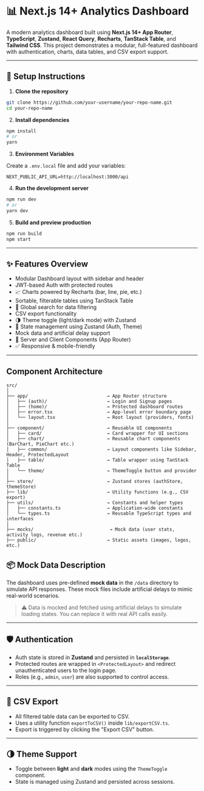 # 📊 Next.js 14+ Analytics Dashboard

A modern analytics dashboard built using **Next.js 14+ App Router**, **TypeScript**, **Zustand**, **React Query**, **Recharts**, **TanStack Table**, and **Tailwind CSS**. This project demonstrates a modular, full-featured dashboard with authentication, charts, data tables, and CSV export support.

---

## 🚀 Setup Instructions

1. **Clone the repository**
```bash
git clone https://github.com/your-username/your-repo-name.git
cd your-repo-name
```

2. **Install dependencies**
```bash
npm install
# or
yarn
```

3. **Environment Variables**

Create a `.env.local` file and add your variables:

```env
NEXT_PUBLIC_API_URL=http://localhost:3000/api
```

4. **Run the development server**
```bash
npm run dev
# or
yarn dev
```

5. **Build and preview production**
```bash
npm run build
npm start
```

---

## ✨ Features Overview

-  Modular Dashboard layout with sidebar and header
-  JWT-based Auth with protected routes
- 📈 Charts powered by Recharts (bar, line, pie, etc.)
- Sortable, filterable tables using TanStack Table
- 🔎 Global search for data filtering
-  CSV export functionality
- 🌗 Theme toggle (light/dark mode) with Zustand
- 🧠 State management using Zustand (Auth, Theme)
-  Mock data and artificial delay support
- 🔁 Server and Client Components (App Router)
- ✅ Responsive & mobile-friendly

---

##  Component Architecture

```
src/
│
├── app/                             → App Router structure
│   ├── (auth)/                      → Login and Signup pages
│   ├── (home)/                      → Protected dashboard routes
│   ├── error.tsx                    → App-level error boundary page
│   └── layout.tsx                   → Root layout (providers, fonts)
│
├── component/                       → Reusable UI components
│   ├── card/                        → Card wrapper for UI sections
│   ├── chart/                       → Reusable chart components (BarChart, PieChart etc.)
│   ├── common/                      → Layout components like Sidebar, Header, ProtectedLayout
│   ├── table/                       → Table wrapper using TanStack Table
│   └── theme/                       → ThemeToggle button and provider
│
├── store/                           → Zustand stores (authStore, themeStore)
├── lib/                             → Utility functions (e.g., CSV export)
├── utils/                           → Constants and helper types
│   ├── constants.ts                 → Application-wide constants
│   └── types.ts                     → Reusable TypeScript types and interfaces
│
├── mocks/                            → Mock data (user stats, activity logs, revenue etc.)
├── public/                          → Static assets (images, logos, etc.)

```

## 📦 Mock Data Description

The dashboard uses pre-defined **mock data** in the `/data` directory to simulate API responses. These mock files include artificial delays to mimic real-world scenarios.


> ⚠️ Data is mocked and fetched using artificial delays to simulate loading states. You can replace it with real API calls easily.

---

## 🛡️ Authentication

- Auth state is stored in **Zustand** and persisted in **`localStorage`**.
- Protected routes are wrapped in `<ProtectedLayout>` and redirect unauthenticated users to the login page.
- Roles (e.g., `admin`, `user`) are also supported to control access.

---

## 📁 CSV Export

- All filtered table data can be exported to CSV.
- Uses a utility function `exportToCSV()` inside `lib/exportCSV.ts`.
- Export is triggered by clicking the "Export CSV" button.

---

## 🌗 Theme Support

- Toggle between **light** and **dark** modes using the `ThemeToggle` component.
- State is managed using Zustand and persisted across sessions.